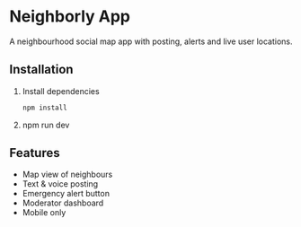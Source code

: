 # Neighborly App

A neighbourhood social map app with posting, alerts and live user locations.

## Installation

1. Install dependencies  
   ```bash
   npm install

2. npm run dev

## Features
- Map view of neighbours
- Text & voice posting
- Emergency alert button
- Moderator dashboard
- Mobile only

